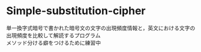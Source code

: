 # Simple-substitution-cipher
単一換字式暗号で書かれた暗号文の文字の出現頻度情報と，英文における文字の出現頻度を比較して解読するプログラム<br>
メソッド分ける癖をつけるために練習中
